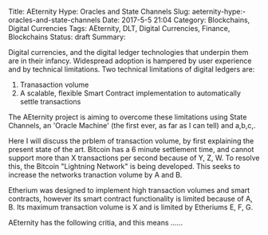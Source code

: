 Title: AEternity Hype: Oracles and State Channels
Slug: aeternity-hype:-oracles-and-state-channels
Date: 2017-5-5 21:04
Category: Blockchains, Digital Currencies
Tags: AEternity, DLT, Digital Currencies, Finance, Blockchains 
Status: draft
Summary:

Digital currencies, and the digital ledger technologies that underpin them are in their infancy. Widespread adoption is hampered by user experience and by technical limitations. Two technical limitations of digital ledgers are: 

1. Tranasaction volume
2. A scalable, flexible Smart Contract implementation to automatically settle transactions

The AEternity project is aiming to overcome these limitations using State Channels, an 'Oracle Machine' (the first ever, as far as I can tell) and a,b,c,.

Here I will discuss the prblem of transaction volume, by first explaining the present state of the art. Bitcoin has a 6 minute settlement time, and cannot support more than X transactions per second because of Y, Z, W. To resolve this, the Bitcoin "Lightning Network" is being developed. This seeks to increase the networks tranaction volume by A and B. 

Etherium was designed to implement high transaction volumes and smart contracts, however its smart contract functionality is limited because of A, B. Its maximum transaction volume is X and is limited by Etheriums E, F, G. 

AEternity has the following critia, and this means …...

  